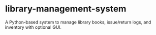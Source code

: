 # library-management-system
A Python-based system to manage library books, issue/return logs, and inventory with optional GUI.

